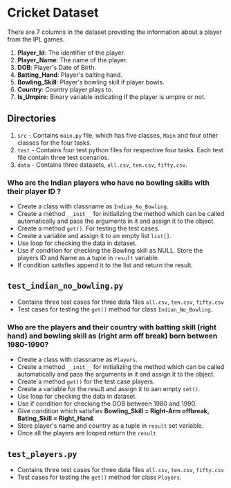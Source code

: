 # Cricket Dataset

There are 7 columns in the dataset providing the information about a player from the IPL games.

1. **Player_Id**: The identifier of the player.
2. **Player_Name**: The name of the player.
3. **DOB**: Player's Date of Birth.
4. **Batting_Hand**: Player's baiting hand.
5. **Bowling_Skill**: Player's bowling skill if player bowls.
6. **Country**: Country player plays to.
7. **Is_Umpire**: Binary variable indicating if the player is umpire or not.

## Directories

1. `src` - Contains `main.py` file, which has five classes, `Main` and four other classes for the four tasks.
2. `test` - Contains four test python files for respective four tasks. Each test file contain three test scenarios.
3. `data` - Contains three datasets, `all.csv`, `ten.csv`, `fifty.csv`.


### Who are the Indian players who have no bowling skills with their player ID ?

* Create a class with classname as `Indian_No_Bowling`.
* Create a method `__init__` for initializing the method which can be called 
  automatically and pass the arguments in it and assign it to the object.
* Create a method `get()`. For testing the test cases.
* Create a variable and assign it to an empty list `list[]`.
* Use loop for checking the data in dataset.
* Use if condition for checking the Bowling skill as NULL. Store the players ID
  and Name as a tuple in `result` variable.
* If condition satisfies append it to the list and return the result.

## `test_indian_no_bowling.py`

- Contains three test cases for three data files `all.csv`, `ten.csv`, `fifty.csv`
- Test cases for testing the `get()` method for class `Indian_No_Bowling`.


### Who are the players and their country with batting skill (right hand) and bowling skill as (right arm off break) born between 1980-1990?

* Create a class with classname as `Players`.
* Create a method `__init__` for initializing the method which can be called 
  automatically and pass the arguments in it and assign it to the object.
* Create a method `get()` for the test case players.
* Create a variable for the result and assign it to aan empty `set()`.
* Use loop for checking the data in dataset.
* Use if condition for checking the DOB between 1980 and 1990.
* Give condition which satisfies **Bowling_Skill = Right-Arm offbreak, 
  Bating_Skill = Right_Hand**.
* Store player's name and country as a tuple in `result` set variable.
* Once all the players are looped return the `result`

## `test_players.py`

- Contains three test cases for three data files `all.csv`, `ten.csv`, `fifty.csv`
- Test cases for testing the `get()` method for class `Players`.

